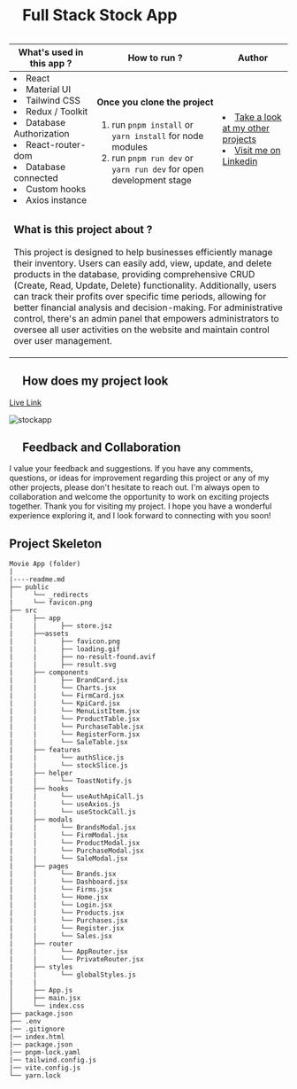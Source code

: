 <div id="user-content-toc">
  <ul align="left">
    <summary><h1 style="display: inline-block">Full Stack Stock App</h1></summary>
  </ul>
</div>

<table>
   <thead>
        <tr>
            <th>What's used in this app ?</th>
            <th>How to run ?</th>
            <th>Author</th>
        </tr>
    </thead>
  <tbody>
  <tr>
    <td> 
      <li> React  
      <li> Material UI
      <li> Tailwind CSS
      <li> Redux / Toolkit
      <li> Database Authorization 
      <li> React-router-dom  
      <li> Database connected  
      <li> Custom hooks  
      <li> Axios instance
    </td>
    <td>  <h4>Once you clone the project</h4>  
      
 1) run  `pnpm install`  or `yarn install` for node modules
 2) run `pnpm run dev` or `yarn run dev` for open development stage
    
   </td>
    <td> <li> <a href="https://github.com/AliDurul" target="_blank">Take a look at my other projects</a> <li> <a href="https://www.linkedin.com/in/ali-durul/" target="_blank">Visit me on Linkedin</a> 
  </tr>
  <tr>
    <td colspan="3"><h3>What is this project about ?</h3> 
<p>
This project is designed to help businesses efficiently manage their inventory. Users can easily add, view, update, and delete products in the database, providing comprehensive CRUD (Create, Read, Update, Delete) functionality.
Additionally, users can track their profits over specific time periods, allowing for better financial analysis and decision-making.
For administrative control, there's an admin panel that empowers administrators to oversee all user activities on the website and maintain control over user management.
</p>
    </td>
  </tr>
      </tbody>
</table>




<div id="user-content-toc">
  <ul align="left">
    <summary><h2>How does my project look</h2></summary>
  </ul>
</div>

[Live Link](fullstack-stock-app.vercel.app)

![stockapp](https://github.com/AliDurul/FullStack-Stock-App/assets/80897590/26627259-cb60-47d9-bd50-8c64f7877254)

<div id="user-content-toc">
  <ul align="left">
    <summary><h2>Feedback and Collaboration</h2></summary>
  </ul>
</div>
I value your feedback and suggestions. If you have any comments, questions, or ideas for improvement regarding this project or any of my other projects, please don't hesitate to reach out. I'm always open to collaboration and welcome the opportunity to work on exciting projects together.
Thank you for visiting my project. I hope you have a wonderful experience exploring it, and I look forward to connecting with you soon!




## Project Skeleton

```
Movie App (folder)
|
|----readme.md    
├── public
│     └── _redirects
|     └── favicon.png
├── src
|     ├── app
|     |      ├── store.jsz
|     ├──assets
|     |      ├── favicon.png
|     |      ├── loading.gif
|     |      ├── no-result-found.avif
|     |      ├── result.svg
|     ├── components
|     |      ├── BrandCard.jsx
|     |      └── Charts.jsx
|     |      └── FirmCard.jsx
|     |      └── KpiCard.jsx
|     |      └── MenuListItem.jsx
|     |      └── ProductTable.jsx
|     |      └── PurchaseTable.jsx
|     |      └── RegisterForm.jsx
|     |      └── SaleTable.jsx
|     ├── features
|     |      └── authSlice.js
|     |      └── stockSlice.js
|     ├── helper
|     |      └── ToastNotify.js
|     ├── hooks
|     |      └── useAuthApiCall.js
|     |      └── useAxios.js
|     |      └── useStockCall.js
|     ├── modals
|     |      └── BrandsModal.jsx  
|     |      └── FirmModal.jsx
|     |      └── ProductModal.jsx
|     |      └── PurchaseModal.jsx
|     |      └── SaleModal.jsx
|     ├── pages
|     |      └── Brands.jsx
|     |      └── Dashboard.jsx
|     |      └── Firms.jsx
|     |      └── Home.jsx
|     |      └── Login.jsx
|     |      └── Products.jsx
|     |      └── Purchases.jsx
|     |      └── Register.jsx
|     |      └── Sales.jsx
|     ├── router
|     |      └── AppRouter.jsx
|     |      └── PrivateRouter.jsx
|     ├── styles
|     |      └── globalStyles.js
|     |
│     ├── App.js
│     ├── main.jsx
│     └── index.css
├── package.json
├── .env
|── .gitignore
|── index.html
|── package.json
|── pnpm-lock.yaml
|── tailwind.config.js
|── vite.config.js
└── yarn.lock
```
